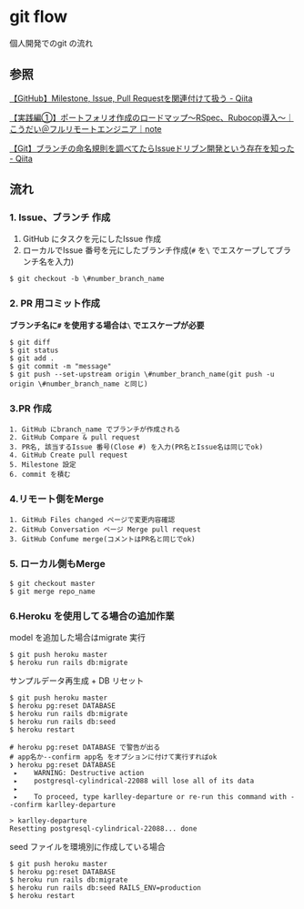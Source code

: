 # git flow

個人開発でのgit の流れ

## 参照

[【GitHub】Milestone, Issue, Pull Requestを関連付けて扱う \- Qiita](https://qiita.com/kodai_0122/items/18f7faa80f0302244c51)

[【実践編①】ポートフォリオ作成のロードマップ〜RSpec、Rubocop導入〜｜こうだい＠フルリモートエンジニア｜note](https://note.com/kodai_0122/n/n109e4aff8643)

[【Git】ブランチの命名規則を調べてたらIssueドリブン開発という存在を知った \- Qiita](https://qiita.com/c6tower/items/fe2aa4ecb78bef69928f)

## 流れ

### 1. Issue、ブランチ 作成

1. GitHub にタスクを元にしたIssue 作成
2. ローカルでIssue 番号を元にしたブランチ作成(`#` を`\` でエスケープしてブランチ名を入力)

```
$ git checkout -b \#number_branch_name
```

### 2. PR 用コミット作成

**ブランチ名に`#` を使用する場合は`\` でエスケープが必要**

```Shell
$ git diff
$ git status
$ git add .
$ git commit -m "message"
$ git push --set-upstream origin \#number_branch_name(git push -u origin \#number_branch_name と同じ)
```

### 3.PR 作成

```
1. GitHub にbranch_name でブランチが作成される
2. GitHub Compare & pull request
3. PR名, 該当するIssue 番号(Close #) を入力(PR名とIssue名は同じでok)
4. GitHub Create pull request
5. Milestone 設定
6. commit を積む
```

### 4.リモート側をMerge

```
1. GitHub Files changed ページで変更内容確認
2. GitHub Conversation ページ Merge pull request
3. GitHub Confume merge(コメントはPR名と同じでok)
```

### 5. ローカル側もMerge

```Shell
$ git checkout master
$ git merge repo_name
```

### 6.Heroku を使用してる場合の追加作業

model を追加した場合はmigrate 実行

```Shell
$ git push heroku master
$ heroku run rails db:migrate
```

サンプルデータ再生成 + DB リセット

```Shell
$ git push heroku master
$ heroku pg:reset DATABASE
$ heroku run rails db:migrate
$ heroku run rails db:seed
$ heroku restart

# heroku pg:reset DATABASE で警告が出る
# app名か--confirm app名 をオプションに付けて実行すればok
❯ heroku pg:reset DATABASE
 ▸    WARNING: Destructive action
 ▸    postgresql-cylindrical-22088 will lose all of its data
 ▸
 ▸    To proceed, type karlley-departure or re-run this command with --confirm karlley-departure

> karlley-departure
Resetting postgresql-cylindrical-22088... done
```

seed ファイルを環境別に作成している場合

```
$ git push heroku master
$ heroku pg:reset DATABASE
$ heroku run rails db:migrate
$ heroku run rails db:seed RAILS_ENV=production
$ heroku restart
```
